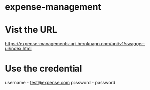 # expense-management
# Vist the URL
https://expense-managements-api.herokuapp.com/api/v1/swagger-ui/index.html

# Use the credential
username - test@expense.com
password - password
